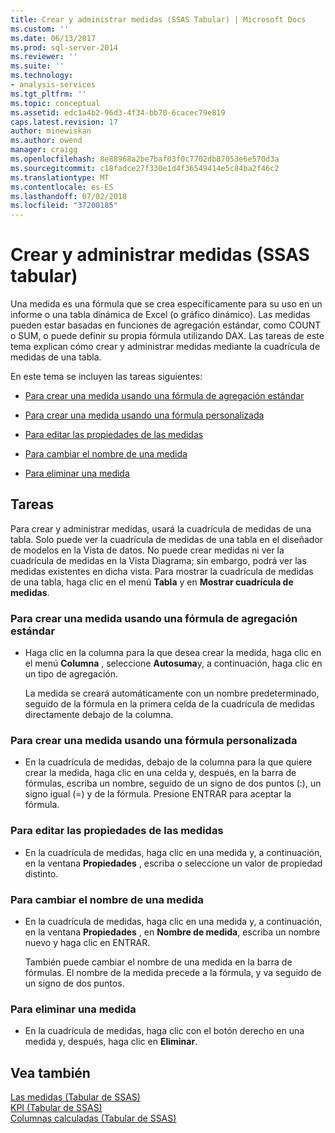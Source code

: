 ```yaml
---
title: Crear y administrar medidas (SSAS Tabular) | Microsoft Docs
ms.custom: ''
ms.date: 06/13/2017
ms.prod: sql-server-2014
ms.reviewer: ''
ms.suite: ''
ms.technology:
- analysis-services
ms.tgt_pltfrm: ''
ms.topic: conceptual
ms.assetid: edc1a4b2-96d3-4f34-bb70-6cacec79e819
caps.latest.revision: 17
author: minewiskan
ms.author: owend
manager: craigg
ms.openlocfilehash: 8e88968a2be7baf03f0c7702db87053e6e570d3a
ms.sourcegitcommit: c18fadce27f330e1d4f36549414e5c84ba2f46c2
ms.translationtype: MT
ms.contentlocale: es-ES
ms.lasthandoff: 07/02/2018
ms.locfileid: "37200185"
---
```

# <a name="create-and-manage-measures-ssas-tabular"></a>Crear y administrar medidas (SSAS tabular)
  Una medida es una fórmula que se crea específicamente para su uso en un informe o una tabla dinámica de Excel (o gráfico dinámico). Las medidas pueden estar basadas en funciones de agregación estándar, como COUNT o SUM, o puede definir su propia fórmula utilizando DAX. Las tareas de este tema explican cómo crear y administrar medidas mediante la cuadrícula de medidas de una tabla.  
  
 En este tema se incluyen las tareas siguientes:  
  
-   [Para crear una medida usando una fórmula de agregación estándar](#bkmk_create_stand)  
  
-   [Para crear una medida usando una fórmula personalizada](#bkmk_create_custom)  
  
-   [Para editar las propiedades de las medidas](#bkmk_edit)  
  
-   [Para cambiar el nombre de una medida](#bkmk_rename)  
  
-   [Para eliminar una medida](#bkmk_delete)  
  
## <a name="tasks"></a>Tareas  
 Para crear y administrar medidas, usará la cuadrícula de medidas de una tabla. Solo puede ver la cuadrícula de medidas de una tabla en el diseñador de modelos en la Vista de datos. No puede crear medidas ni ver la cuadrícula de medidas en la Vista Diagrama; sin embargo, podrá ver las medidas existentes en dicha vista. Para mostrar la cuadrícula de medidas de una tabla, haga clic en el menú **Tabla** y en **Mostrar cuadrícula de medidas**.  
  
###  <a name="bkmk_create_stand"></a> Para crear una medida usando una fórmula de agregación estándar  
  
-   Haga clic en la columna para la que desea crear la medida, haga clic en el menú **Columna** , seleccione **Autosuma**y, a continuación, haga clic en un tipo de agregación.  
  
     La medida se creará automáticamente con un nombre predeterminado, seguido de la fórmula en la primera celda de la cuadrícula de medidas directamente debajo de la columna.  
  
###  <a name="bkmk_create_custom"></a> Para crear una medida usando una fórmula personalizada  
  
-   En la cuadrícula de medidas, debajo de la columna para la que quiere crear la medida, haga clic en una celda y, después, en la barra de fórmulas, escriba un nombre, seguido de un signo de dos puntos (:), un signo igual (=) y de la fórmula. Presione ENTRAR para aceptar la fórmula.  
  
###  <a name="bkmk_edit"></a> Para editar las propiedades de las medidas  
  
-   En la cuadrícula de medidas, haga clic en una medida y, a continuación, en la ventana **Propiedades** , escriba o seleccione un valor de propiedad distinto.  
  
###  <a name="bkmk_rename"></a> Para cambiar el nombre de una medida  
  
-   En la cuadrícula de medidas, haga clic en una medida y, a continuación, en la ventana **Propiedades** , en **Nombre de medida**, escriba un nombre nuevo y haga clic en ENTRAR.  
  
     También puede cambiar el nombre de una medida en la barra de fórmulas. El nombre de la medida precede a la fórmula, y va seguido de un signo de dos puntos.  
  
###  <a name="bkmk_delete"></a> Para eliminar una medida  
  
-   En la cuadrícula de medidas, haga clic con el botón derecho en una medida y, después, haga clic en **Eliminar**.  
  
## <a name="see-also"></a>Vea también  
 [Las medidas &#40;Tabular de SSAS&#41;](measures-ssas-tabular.md)   
 [KPI &#40;Tabular de SSAS&#41;](kpis-ssas-tabular.md)   
 [Columnas calculadas &#40;Tabular de SSAS&#41;](ssas-calculated-columns.md)  
  
  
